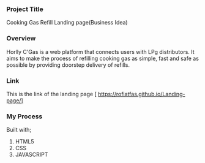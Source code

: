 ### Project Title 
Cooking Gas Refill Landing page(Business Idea)
### Overview 
Horlly C'Gas is a web platform that connects users with LPg distributors. 
It aims to make the process of refilling cooking gas as simple, fast and safe as possible by providing doorstep delivery of refills.
### Link
This is the link of the landing page [ https://rofiatfas.github.io/Landing-page/]
### My Process
Built with;
1. HTML5
2. CSS
3. JAVASCRIPT